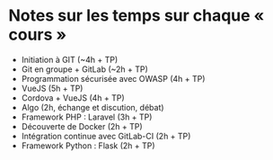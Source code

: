 # Notes sur les temps sur chaque « cours »

- Initiation à GIT (~4h + TP)
- Git en groupe + GitLab (~2h + TP)
- Programmation sécurisée avec OWASP (4h + TP)
- VueJS (5h + TP)
- Cordova + VueJS (4h + TP)
- Algo (2h, échange et discution, débat)
- Framework PHP : Laravel (3h + TP)
- Découverte de Docker (2h + TP)
- Intégration continue avec GitLab-CI (2h + TP)
- Framework Python : Flask (2h + TP)
